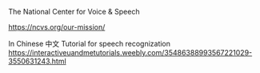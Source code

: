 The National Center for Voice & Speech 

https://ncvs.org/our-mission/



In Chinese  中文
Tutorial for speech recognization 
https://interactiveuandmetutorials.weebly.com/35486388993567221029-3550631243.html
